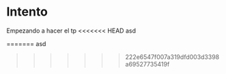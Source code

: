 # Intento
Empezando a hacer el tp
<<<<<<< HEAD
asd

=======
asd
>>>>>>> 222e6547f007a319dfd003d3398a69527735419f
